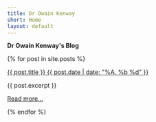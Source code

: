 ```yaml
---
title: Dr Owain Kenway
short: Home
layout: default
---
```


**Dr Owain Kenway's Blog**

<div>

  {% for post in site.posts %}

  <article>

  <a href="{{ post.url }}">{{ post.title }} {{ post.date | date: "%A, %b %d" }}</a>

  {{ post.excerpt }}

  <a href="{{ post.url }}">Read more...</a>
  
  </article>

  {% endfor %}

</div>
